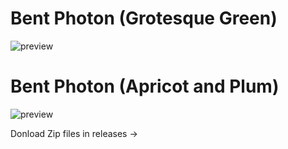 # Bent Photon (Grotesque Green)

![preview](https://github.com/user-attachments/assets/8d233a63-1f2b-4920-a111-0965b3685ace)

# Bent Photon (Apricot and Plum)

![preview](https://github.com/user-attachments/assets/a926b839-534b-46e7-b49a-2bcc8e19cc6f)

Donload Zip files in releases →
